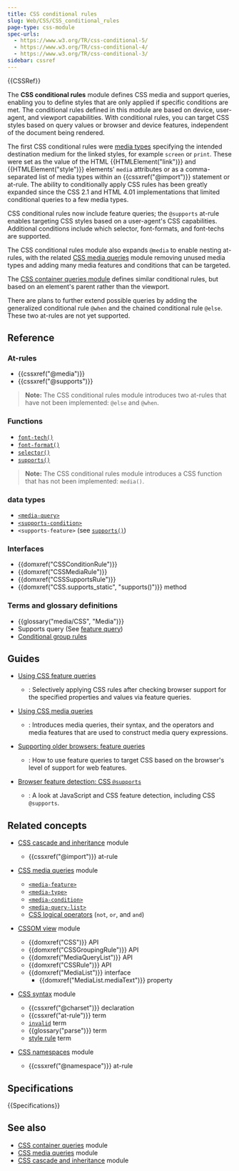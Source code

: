 ```yaml
---
title: CSS conditional rules
slug: Web/CSS/CSS_conditional_rules
page-type: css-module
spec-urls:
  - https://www.w3.org/TR/css-conditional-5/
  - https://www.w3.org/TR/css-conditional-4/
  - https://www.w3.org/TR/css-conditional-3/
sidebar: cssref
---
```


{{CSSRef}}

The **CSS conditional rules** module defines CSS media and support queries, enabling you to define styles that are only applied if specific conditions are met. The conditional rules defined in this module are based on device, user-agent, and viewport capabilities. With conditional rules, you can target CSS styles based on query values or browser and device features, independent of the document being rendered.

The first CSS conditional rules were [media types](/en-US/docs/Web/CSS/@media#media_types) specifying the intended destination medium for the linked styles, for example `screen` or `print`. These were set as the value of the HTML {{HTMLElement("link")}} and {{HTMLElement("style")}} elements' `media` attributes or as a comma-separated list of media types within an {{cssxref("@import")}} statement or at-rule. The ability to conditionally apply CSS rules has been greatly expanded since the CSS 2.1 and HTML 4.01 implementations that limited conditional queries to a few media types.

CSS conditional rules now include feature queries; the `@supports` at-rule enables targeting CSS styles based on a user-agent's CSS capabilities. Additional conditions include which selector, font-formats, and font-techs are supported.

The CSS conditional rules module also expands `@media` to enable nesting at-rules, with the related [CSS media queries](/en-US/docs/Web/CSS/CSS_media_queries) module removing unused media types and adding many media features and conditions that can be targeted.

The [CSS container queries module](/en-US/docs/Web/CSS/CSS_containment/Container_queries) defines similar conditional rules, but based on an element's parent rather than the viewport.

There are plans to further extend possible queries by adding the generalized conditional rule `@when` and the chained conditional rule `@else`. These two at-rules are not yet supported.

## Reference

### At-rules

- {{cssxref("@media")}}
- {{cssxref("@supports")}}

> **Note:** The CSS conditional rules module introduces two at-rules that have not been implemented: `@else` and `@when`.

### Functions

- [`font-tech()`](/en-US/docs/Web/CSS/@supports#font-tech)
- [`font-format()`](/en-US/docs/Web/CSS/@supports#font-format)
- [`selector()`](/en-US/docs/Web/CSS/@supports#function_syntax)
- [`supports()`](/en-US/docs/Web/CSS/@import#supports-condition)

> **Note:** The CSS conditional rules module introduces a CSS function that has not been implemented: `media()`.

### data types

- [`<media-query>`](/en-US/docs/Web/CSS/CSS_media_queries/Using_media_queries#syntax)
- [`<supports-condition>`](/en-US/docs/Web/CSS/@import#importing_css_rules_conditional_on_feature_support)
- `<supports-feature>` (see [`supports()`](/en-US/docs/Web/CSS/@import#supports-condition))

### Interfaces

- {{domxref("CSSConditionRule")}}
- {{domxref("CSSMediaRule")}}
- {{domxref("CSSSupportsRule")}}
- {{domxref("CSS.supports_static", "supports()")}} method

### Terms and glossary definitions

- {{glossary("media/CSS", "Media")}}
- Supports query (See [feature query](/en-US/docs/Web/CSS/CSS_conditional_rules/Using_feature_queries))
- [Conditional group rules](/en-US/docs/Web/CSS/At-rule#conditional_group_rules)

## Guides

- [Using CSS feature queries](/en-US/docs/Web/CSS/CSS_conditional_rules/Using_feature_queries)

  - : Selectively applying CSS rules after checking browser support for the specified properties and values via feature queries.

- [Using CSS media queries](/en-US/docs/Web/CSS/CSS_media_queries/Using_media_queries)

  - : Introduces media queries, their syntax, and the operators and media features that are used to construct media query expressions.

- [Supporting older browsers: feature queries](/en-US/docs/Learn/CSS/CSS_layout/Supporting_Older_Browsers#feature_queries)

  - : How to use feature queries to target CSS based on the browser's level of support for web features.

- [Browser feature detection: CSS `@supports`](/en-US/docs/Learn/Tools_and_testing/Cross_browser_testing/Feature_detection#supports)

  - : A look at JavaScript and CSS feature detection, including CSS `@supports`.

## Related concepts

- [CSS cascade and inheritance](/en-US/docs/Web/CSS/CSS_cascade) module

  - {{cssxref("@import")}} at-rule

- [CSS media queries](/en-US/docs/Web/CSS/CSS_media_queries) module

  - [`<media-feature>`](/en-US/docs/Web/CSS/@media#media_features)
  - [`<media-type>`](/en-US/docs/Web/CSS/@media#media_types)
  - [`<media-condition>`](/en-US/docs/Web/CSS/@media#logical_operators)
  - [`<media-query-list>`](/en-US/docs/Web/SVG/Attribute/media)
  - [CSS logical operators](/en-US/docs/Web/CSS/@media#logical_operators) (`not`, `or`, and `and`)

- [CSSOM view](/en-US/docs/Web/CSS/CSSOM_view) module

  - {{domxref("CSS")}} API
  - {{domxref("CSSGroupingRule")}} API
  - {{domxref("MediaQueryList")}} API
  - {{domxref("CSSRule")}} API
  - {{domxref("MediaList")}} interface
    - {{domxref("MediaList.mediaText")}} property

- [CSS syntax](/en-US/docs/Web/CSS/CSS_syntax) module

  - {{cssxref("@charset")}} declaration
  - {{cssxref("at-rule")}} term
  - [`invalid`](/en-US/docs/Web/CSS/CSS_syntax/Error_handling) term
  - {{glossary("parse")}} term
  - [style rule](/en-US/docs/Web/API/CSSStyleRule) term

- [CSS namespaces](/en-US/docs/Web/CSS/CSS_namespaces) module

  - {{cssxref("@namespace")}} at-rule

## Specifications

{{Specifications}}

## See also

- [CSS container queries](/en-US/docs/Web/CSS/CSS_containment/Container_queries) module
- [CSS media queries](/en-US/docs/Web/CSS/CSS_media_queries) module
- [CSS cascade and inheritance](/en-US/docs/Web/CSS/CSS_cascade) module
